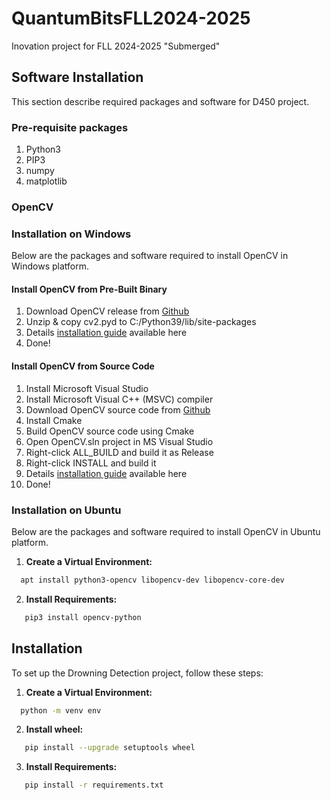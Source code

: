 # QuantumBitsFLL2024-2025
 Inovation project for FLL 2024-2025 "Submerged"

## Software Installation
This section describe required packages and software for D450 project.

### Pre-requisite packages
1. Python3
2. PIP3
3. numpy
4. matplotlib

### OpenCV

### Installation on Windows
Below are the packages and software required to install OpenCV in Windows platform.

#### Install OpenCV from Pre-Built Binary  
   1. Download OpenCV release from [Github](https://github.com/opencv/opencv/releases/download/4.5.0/opencv-4.5.0-dldt-2021.1-vc16-avx2.zip)  
   2. Unzip & copy cv2.pyd to C:/Python39/lib/site-packages  
   3. Details [installation guide](https://docs.opencv.org/master/d5/de5/tutorial_py_setup_in_windows.html) available here  
   4. Done!  

#### Install OpenCV from Source Code  
   1. Install Microsoft Visual Studio  
   2. Install Microsoft Visual C++ (MSVC) compiler  
   3. Download OpenCV source code from [Github](https://github.com/opencv/opencv/archive/4.5.0.zip)
   4. Install Cmake
   5. Build OpenCV source code using Cmake
   6. Open OpenCV.sln project in MS Visual Studio
   7. Right-click ALL_BUILD and build it as Release
   8. Right-click INSTALL and build it
   9. Details [installation guide](https://docs.opencv.org/master/d5/de5/tutorial_py_setup_in_windows.html) available here
   10. Done!

### Installation on Ubuntu
Below are the packages and software required to install OpenCV in Ubuntu platform.

1. **Create a Virtual Environment:**
```bash
  apt install python3-opencv libopencv-dev libopencv-core-dev
```
2. **Install Requirements:**
```bash
   pip3 install opencv-python
```



## Installation

To set up the Drowning Detection project, follow these steps:

1. **Create a Virtual Environment:**
```bash
  python -m venv env
```
2. **Install wheel:**
```bash
   pip install --upgrade setuptools wheel
```
3. **Install Requirements:**
```bash
   pip install -r requirements.txt
```
